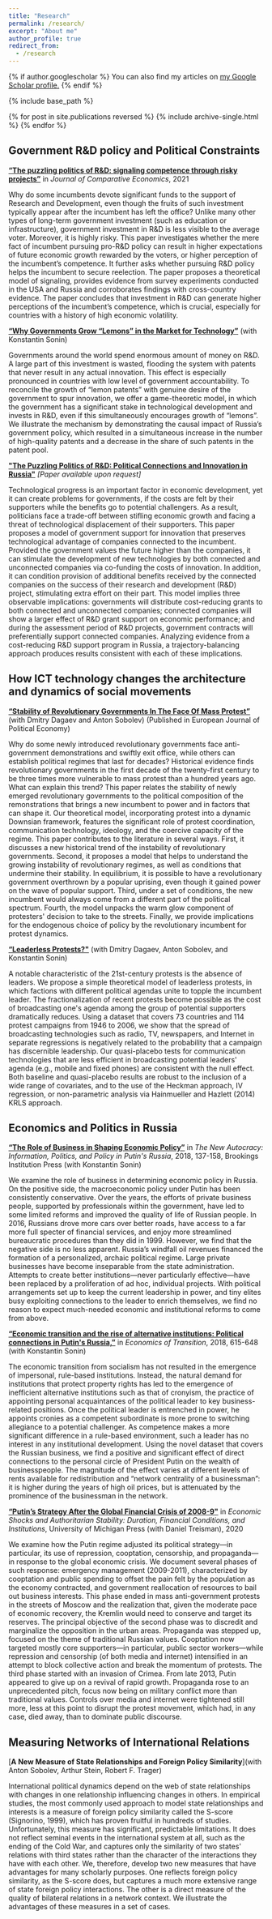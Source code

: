 ```yaml
---
title: "Research"
permalink: /research/
excerpt: "About me"
author_profile: true
redirect_from: 
  - /research
---
```


{% if author.googlescholar %}
  You can also find my articles on <u><a href="{{author.googlescholar}}">my Google Scholar profile</a>.</u>
{% endif %}

{% include base_path %}

{% for post in site.publications reversed %}
  {% include archive-single.html %}
{% endfor %}

<style>
  .col2 {
    columns: 2 200px;         /* number of columns and width in pixels*/
    -webkit-columns: 2 200px; /* chrome, safari */
    -moz-columns: 2 200px;    /* firefox */
  }
  .col3 {
    columns: 3 100px;
    -webkit-columns: 3 100px;
    -moz-columns: 3 100px;
  }
</style>

## Government R&D policy and Political Constraints 

[**“The puzzling politics of R&D: signaling competence through risky projects”**](https://www.sciencedirect.com/science/article/pii/S0147596721000020) in *Journal of Comparative Economics*, 2021 

Why do some incumbents devote significant funds to the support of Research and Development, even though the fruits of such investment typically appear after the incumbent has left the office? Unlike many other types of long-term government investment (such as education or infrastructure), government investment in R&D is less visible to the average voter. Moreover, it is highly risky. This paper investigates whether the mere fact of incumbent pursuing pro-R&D policy can result in higher expectations of future economic growth rewarded by the voters, or higher perception of the incumbent’s competence. It further asks whether pursuing R&D policy helps the incumbent to secure reelection. The paper proposes a theoretical model of signaling, provides evidence from survey experiments conducted in the USA and Russia and corroborates findings with cross-country evidence. The paper concludes that investment in R&D can generate higher perceptions of the incumbent’s competence, which is crucial, especially for countries with a history of high economic volatility. 

[**“Why Governments Grow “Lemons” in the Market for Technology”**](https://NataliaLamberova.github.io/files/LemonsDecember2020.pdf) (with Konstantin Sonin)

Governments around the world spend enormous amount of money on R&D. A large part of this investment is wasted, flooding the system with patents that never result in any actual innovation. This effect is especially pronounced in countries with low level of government accountability. To reconcile the growth of “lemon patents” with genuine desire of the government to spur innovation, we offer a game-theoretic model, in which the government has a significant stake in technological development and invests in R&D, even if this simultaneously encourages growth of “lemons”. We illustrate the mechanism by demonstrating the causal impact of Russia’s government policy, which resulted in a simultaneous increase in the number of high-quality patents and a decrease in the share of such patents in the patent pool.



[**"The Puzzling Politics of R&D: Political Connections and Innovation in Russia"**](#works) *[Paper available upon request]*

Technological progress is an important factor in economic development, yet it can create problems for governments, if the costs are felt by their supporters while the benefits go to potential challengers. As a result, politicians face a trade-off between stifling economic growth and facing a threat of technological displacement of their supporters. This paper proposes a model of government support for innovation that preserves technological advantage of companies connected to the incumbent. Provided the government values the future higher than the companies, it can stimulate the development of new technologies by both connected and unconnected companies via co-funding the costs of innovation. In addition, it can condition provision of additional benefits received by the connected companies on the success of their  research and development (R&D) project, stimulating extra effort on their part. This model implies three observable implications: governments will distribute cost-reducing grants to both connected and unconnected companies; connected companies will show a larger effect of R&D grant support on economic performance; and during the assessment period of R&D projects, government contracts will preferentially support connected companies. Analyzing evidence from a cost-reducing R&D support program in Russia, a trajectory-balancing approach produces results consistent with each of these implications.



## How ICT technology changes the architecture and dynamics of social movements

[**“Stability of Revolutionary Governments In The Face Of Mass Protest”**](#works) (with Dmitry Dagaev and Anton Sobolev) (Published in European Journal of Political Economy)

Why do some newly introduced revolutionary governments face anti-government demonstrations and swiftly exit office, while others can establish political regimes that last for decades? Historical evidence finds revolutionary governments in the first decade of the twenty-first century to be three times more vulnerable to mass protest than a hundred years ago. What can explain this trend? This paper relates the stability of newly emerged revolutionary governments to the political composition of the remonstrations that brings a new incumbent to power and in factors that can shape it. Our theoretical model, incorporating protest into a dynamic Downsian framework, features the significant role of protest coordination, communication technology, ideology, and the coercive capacity of the regime. This paper contributes to the literature in several ways. First, it discusses a new historical trend of the instability of revolutionary governments. Second, it proposes a model that helps to understand the growing instability of revolutionary regimes, as well as conditions that undermine their stability. In equilibrium, it is possible to have a revolutionary government overthrown by a popular uprising, even though it gained power on the wave of popular support. Third, under a set of conditions, the new incumbent would always come from a different part of the political spectrum. Fourth, the model unpacks the warm glow component of protesters' decision to take to the streets. Finally, we provide implications for the endogenous choice of policy by the revolutionary incumbent for protest dynamics.

[**“Leaderless Protests?"**](#works) (with Dmitry Dagaev, Anton Sobolev, and Konstantin Sonin)

A notable characteristic of the 21st-century protests is the absence of leaders. We propose a simple theoretical model of leaderless protests, in which factions with different political agendas unite to topple the incumbent leader. The fractionalization of recent protests become possible as the cost of broadcasting one's agenda among the group of potential supporters dramatically reduces. Using a dataset that covers 73 countries and 114 protest campaigns from 1946 to 2006, we show that the spread of broadcasting technologies such as radio, TV, newspapers, and Internet in separate regressions is negatively related to the probability that a campaign has discernible leadership. Our quasi-placebo tests for communication technologies that are less efficient in broadcasting potential leaders' agenda (e.g., mobile and fixed phones) are consistent with the null effect. Both baseline and quasi-placebo results are robust to the inclusion of a wide range of covariates, and to the use of the Heckman approach, IV regression, or non-parametric analysis via Hainmueller and Hazlett (2014) KRLS approach.


## Economics and Politics in Russia



[**“The Role of Business in Shaping Economic Policy”**](https://www.jstor.org/stable/pdf/10.7864/j.ctt1zkjzsh.9.pdf?refreqid=excelsior%3Abe06150934aa54abba37a08aff9f5528) in *The New Autocracy: Information, Politics, and Policy in Putin's Russia*, 2018, 137-158, Brookings Institution Press (with Konstantin Sonin)

We examine the role of business in determining economic policy in Russia. On the positive side, the macroeconomic policy under Putin has been consistently conservative. Over the years, the efforts of private business people, supported by professionals within the government, have led to some limited reforms and improved the quality of life of Russian people. In 2016, Russians drove more cars over better roads, have access to a far more full specter of financial services, and enjoy more streamlined bureaucratic procedures than they did in 1999. 
However, we find that the negative side is no less apparent. Russia’s windfall oil revenues financed the formation of a personalized, archaic political regime. Large private businesses have become inseparable from the state administration. Attempts to create better institutions—never particularly effective—have been replaced by a proliferation of ad hoc, individual projects. With political arrangements set up to keep the current leadership in power, and tiny elites busy exploiting connections to the leader to enrich themselves, we find no reason to expect much-needed economic and institutional reforms to come from above.



[**“Economic transition and the rise of alternative institutions: Political connections in Putin's Russia,”**](https://onlinelibrary.wiley.com/doi/abs/10.1111/ecot.12167) in *Economics of Transition*, 2018, 615-648  (with Konstantin Sonin) 

The economic transition from socialism has not resulted in the emergence of impersonal, rule-based institutions.
Instead, the natural demand for institutions that protect property rights has led to the emergence of inefficient alternative institutions such as that of cronyism, the practice of appointing personal acquaintances of the political leader to key business-related positions. Once the political leader is entrenched in power, he appoints cronies as a competent subordinate is more prone to switching allegiance to a potential challenger. As competence makes a more significant difference in a rule-based environment, such a leader has no interest in any institutional development. Using the novel dataset that covers the Russian business, we find a positive and significant effect of direct connections to the personal circle of President Putin on the wealth of businesspeople. The magnitude of the effect varies at different levels of rents available for redistribution and “network centrality of a businessman”: it is higher during the years of high oil prices, but is attenuated by the prominence of the businessman in the network.

[**“Putin’s Strategy After the Global Financial Crisis of 2008-9"**](#works) in *Economic Shocks and Authoritarian Stability: Duration, Financial Conditions, and Institutions*, University of Michigan Press (with Daniel Treisman), 2020

We examine how the Putin regime adjusted its political strategy—in particular, its use of repression, cooptation, censorship, and propaganda—in response to the global economic crisis. We document several phases of such response: emergency management (2009-2011), characterized by cooptation and public spending to offset the pain felt by the population as the economy contracted, and government reallocation of resources to bail out business interests. This phase ended in mass anti-government protests in the streets of Moscow and the realization that, given the moderate pace of economic recovery, the Kremlin would need to conserve and target its reserves. The principal objective of the second phase was to discredit and marginalize the opposition in the urban areas. Propaganda was stepped up, focused on the theme of traditional Russian values. Cooptation now targeted mostly core supporters—in particular, public sector workers—while repression and censorship (of both media and internet) intensified in an attempt to block collective action and break the momentum of protests.  The third phase started with an invasion of Crimea. From late 2013, Putin appeared to give up on a revival of rapid growth. Propaganda rose to an unprecedented pitch, focus now being on military conflict more than traditional values. Controls over media and internet were tightened still more, less at this point to disrupt the protest movement, which had, in any case, died away, than to dominate public discourse.  

## Measuring Networks of International Relations

[**A New Measure of State Relationships and Foreign Policy Similarity**](with Anton Sobolev, Arthur Stein, Robert F. Trager)

International political dynamics depend on the web of state relationships with changes in one relationship influencing changes in others. In empirical studies, the most commonly used approach to model state relationships and interests is a measure of foreign policy similarity called the S-score (Signorino, 1999), which has proven fruitful in hundreds of studies. Unfortunately, this measure has significant, predictable limitations. It does not reflect seminal events in the international system at all, such as the ending of the Cold War, and captures only the similarity of two states' relations with third states rather than the character of the interactions they have with each other. We, therefore, develop two new measures that have advantages for many scholarly purposes. One reflects foreign policy similarity, as the S-score does, but captures a much more extensive range of state foreign policy interactions. The other is a direct measure of the quality of bilateral relations in a network context. We illustrate the advantages of these measures in a set of cases.
